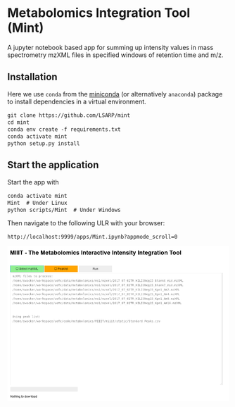 # Metabolomics Integration Tool (Mint)

A jupyter notebook based app for summing up intensity values in mass spectrometry mzXML files in specified windows of retention time and m/z.

## Installation

Here we use `conda` from the [miniconda](https://conda.io/en/latest/miniconda.html) 
(or alternatively `anaconda`) package to install dependencies in a virtual environment.

    git clone https://github.com/LSARP/mint
    cd mint
    conda env create -f requirements.txt
    conda activate mint
    python setup.py install

## Start the application

Start the app with

    conda activate mint
    Mint  # Under Linux
    python scripts/Mint  # Under Windows

Then navigate to the following ULR with your browser:

    http://localhost:9999/apps/Mint.ipynb?appmode_scroll=0


![Demo Image](./image/mint.png "Demo image")
